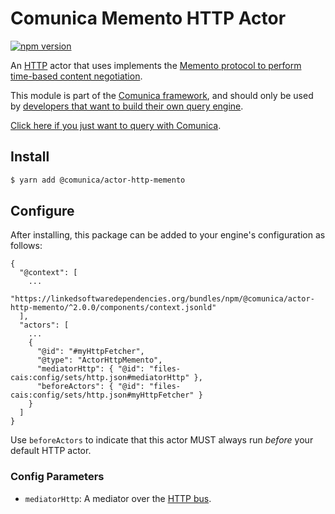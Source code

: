 # Comunica Memento HTTP Actor

[![npm version](https://badge.fury.io/js/%40comunica%2Factor-http-memento.svg)](https://www.npmjs.com/package/@comunica/actor-http-memento)

An [HTTP](https://github.com/comunica/comunica/tree/master/packages/bus-http) actor that
uses implements the [Memento protocol to perform time-based content negotiation](https://comunica.dev/docs/query/advanced/memento/).

This module is part of the [Comunica framework](https://github.com/comunica/comunica),
and should only be used by [developers that want to build their own query engine](https://comunica.dev/docs/modify/).

[Click here if you just want to query with Comunica](https://comunica.dev/docs/query/).

## Install

```bash
$ yarn add @comunica/actor-http-memento
```

## Configure

After installing, this package can be added to your engine's configuration as follows:
```text
{
  "@context": [
    ...
    "https://linkedsoftwaredependencies.org/bundles/npm/@comunica/actor-http-memento/^2.0.0/components/context.jsonld"  
  ],
  "actors": [
    ...
    {
      "@id": "#myHttpFetcher",
      "@type": "ActorHttpMemento",
      "mediatorHttp": { "@id": "files-cais:config/sets/http.json#mediatorHttp" },
      "beforeActors": { "@id": "files-cais:config/sets/http.json#myHttpFetcher" }
    }
  ]
}
```

Use `beforeActors` to indicate that this actor MUST always run _before_ your default HTTP actor.

### Config Parameters

* `mediatorHttp`: A mediator over the [HTTP bus](https://github.com/comunica/comunica/tree/master/packages/bus-http).
